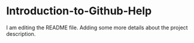 # Introduction-to-Github-Help
I am editing the README file. Adding some more details about the project description.
